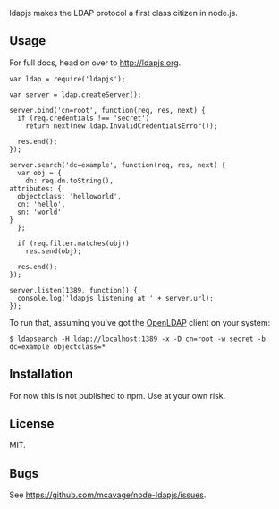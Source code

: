 ldapjs makes the LDAP protocol a first class citizen in node.js.

## Usage

For full docs, head on over to <http://ldapjs.org>.

    var ldap = require('ldapjs');

    var server = ldap.createServer();

    server.bind('cn=root', function(req, res, next) {
      if (req.credentials !== 'secret')
        return next(new ldap.InvalidCredentialsError());

      res.end();
    });

    server.search('dc=example', function(req, res, next) {
      var obj = {
        dn: req.dn.toString(),
	attributes: {
	  objectclass: 'helloworld',
	  cn: 'hello',
	  sn: 'world'
	}
      };

      if (req.filter.matches(obj))
        res.send(obj);

      res.end();
    });

    server.listen(1389, function() {
      console.log('ldapjs listening at ' + server.url);
    });

To run that, assuming you've got the [OpenLDAP](http://www.openldap.org/) client on
your system:

    $ ldapsearch -H ldap://localhost:1389 -x -D cn=root -w secret -b dc=example objectclass=*

## Installation

For now this is not published to npm.  Use at your own risk.

## License

MIT.

## Bugs

See <https://github.com/mcavage/node-ldapjs/issues>.
